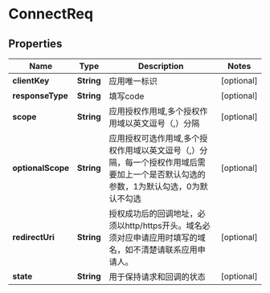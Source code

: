

# ConnectReq

## Properties

Name | Type | Description | Notes
------------ | ------------- | ------------- | -------------
**clientKey** | **String** | 应用唯一标识 |  [optional]
**responseType** | **String** | 填写code |  [optional]
**scope** | **String** | 应用授权作用域,多个授权作用域以英文逗号（,）分隔 |  [optional]
**optionalScope** | **String** | 应用授权可选作用域,多个授权作用域以英文逗号（,）分隔，每一个授权作用域后需要加上一个是否默认勾选的参数，1为默认勾选，0为默认不勾选 |  [optional]
**redirectUri** | **String** | 授权成功后的回调地址，必须以http/https开头。域名必须对应申请应用时填写的域名，如不清楚请联系应用申请人。 |  [optional]
**state** | **String** | 用于保持请求和回调的状态 |  [optional]



